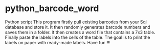 # python_barcode_word
Python script This program firstly pull existing barcodes from your Sql database and store it.
It then randomly generates barcode numbers and saves them in a folder.
It then creates a word file that contains a 7x3 table. Finally paste the labels into the cells of the table.
The goal is to print the labels on paper with ready-made labels.
Have fun !!!
